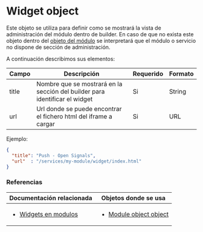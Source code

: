 # Widget object

Este objeto se utiliza para definir como se mostrará la vista de administración del módulo dentro de builder. En caso de que no exista este objeto dentro del [objeto del módulo](module-object.md) se interpretará que el módulo o servicio no dispone de sección de administración.

A continuación describimos sus elementos:

| Campo | Descripción                                                                 | Requerido | Formato |
| ----- | --------------------------------------------------------------------------- | --------- | ------- |
| title | Nombre que se mostrará en la sección del builder para identificar el widget | Si        | String  |
| url   | Url donde se puede encontrar el fichero html del iframe a cargar            | Si        | URL     |


Ejemplo:

```json
{
  "title": "Push - Open Signals",
  "url"  : "/services/my-module/widget/index.html"
}
```

### Referencias

Documentación relacionada | Objetos donde se usa
--------------------------|--------------------------
<ul><li>[Widgets en modulos](../modules/widget.md)</li></ul> | <ul><li>[Module object object](module-object.md)</li></ul>
